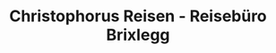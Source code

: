 ---
title: "Christophorus Reisen - Reisebüro Brixlegg"
url: /brixlegg/christophorus-reisen-reisebuero-brixlegg/
shop: Reisebüro
---